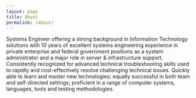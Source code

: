 ```yaml
---
layout: page
title: About
permalink: /about/
---
```


Systems Engineer offering a strong background in Information Technology solutions with 10 years of excellent systems engineering experience in private enterprise and federal government positions as a system administrator and a major role in server & infrastructure support. Consistently recognized for advanced technical troubleshooting skills used to rapidly and cost-effectively resolve challenging technical issues. Quickly able to learn and master new technologies; equally successful in both team and self-directed settings; proficient in a range of computer systems, languages, tools and testing methodologies.


